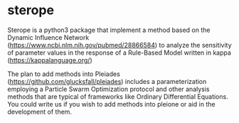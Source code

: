 # sterope

Sterope is a python3 package that implement a method based on the Dynamic
Influence Network (https://www.ncbi.nlm.nih.gov/pubmed/28866584) to analyze the
sensitivity of parameter values in the response of a Rule-Based Model written in
kappa (https://kappalanguage.org/)

The plan to add methods into Pleiades (https://github.com/glucksfall/pleiades)
includes a parameterization employing a Particle Swarm Optimization protocol and
other analysis methods that are typical of frameworks like Ordinary Differential
Equations. You could write us if you wish to add methods into pleione or aid in
the development of them.
